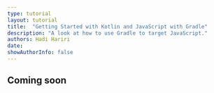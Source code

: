 ```yaml
---
type: tutorial
layout: tutorial
title:  "Getting Started with Kotlin and JavaScript with Gradle"
description: "A look at how to use Gradle to target JavaScript."
authors: Hadi Hariri 
date: 
showAuthorInfo: false
---
```



## Coming soon